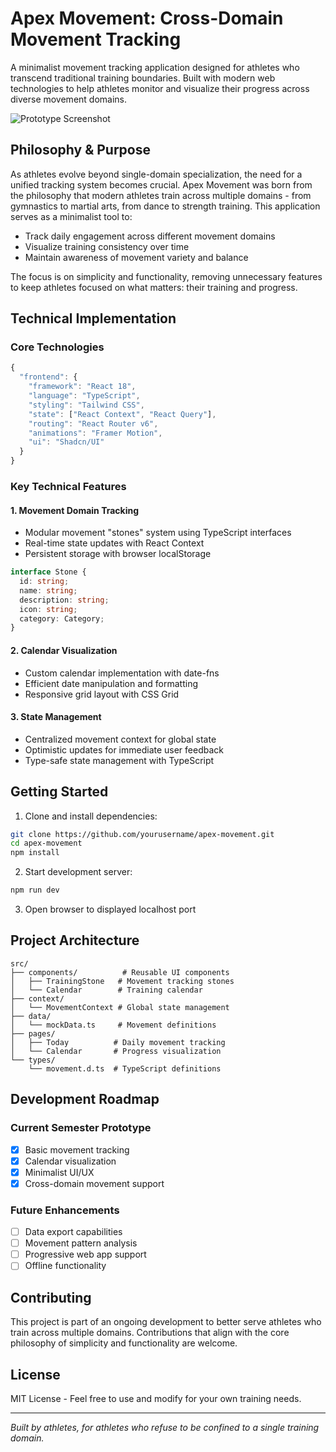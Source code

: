 # Apex Movement: Cross-Domain Movement Tracking

A minimalist movement tracking application designed for athletes who transcend traditional training boundaries. Built with modern web technologies to help athletes monitor and visualize their progress across diverse movement domains.

![Prototype Screenshot](public/screenshots/prototype.png)

## Philosophy & Purpose

As athletes evolve beyond single-domain specialization, the need for a unified tracking system becomes crucial. Apex Movement was born from the philosophy that modern athletes train across multiple domains - from gymnastics to martial arts, from dance to strength training. This application serves as a minimalist tool to:

- Track daily engagement across different movement domains
- Visualize training consistency over time
- Maintain awareness of movement variety and balance

The focus is on simplicity and functionality, removing unnecessary features to keep athletes focused on what matters: their training and progress.

## Technical Implementation

### Core Technologies
```typescript
{
  "frontend": {
    "framework": "React 18",
    "language": "TypeScript",
    "styling": "Tailwind CSS",
    "state": ["React Context", "React Query"],
    "routing": "React Router v6",
    "animations": "Framer Motion",
    "ui": "Shadcn/UI"
  }
}
```

### Key Technical Features

#### 1. Movement Domain Tracking
- Modular movement "stones" system using TypeScript interfaces
- Real-time state updates with React Context
- Persistent storage with browser localStorage

```typescript
interface Stone {
  id: string;
  name: string;
  description: string;
  icon: string;
  category: Category;
}
```

#### 2. Calendar Visualization
- Custom calendar implementation with date-fns
- Efficient date manipulation and formatting
- Responsive grid layout with CSS Grid

#### 3. State Management
- Centralized movement context for global state
- Optimistic updates for immediate user feedback
- Type-safe state management with TypeScript

## Getting Started

1. Clone and install dependencies:
```bash
git clone https://github.com/yourusername/apex-movement.git
cd apex-movement
npm install
```

2. Start development server:
```bash
npm run dev
```

3. Open browser to displayed localhost port

## Project Architecture

```
src/
├── components/          # Reusable UI components
│   ├── TrainingStone   # Movement tracking stones
│   └── Calendar        # Training calendar
├── context/
│   └── MovementContext # Global state management
├── data/
│   └── mockData.ts     # Movement definitions
├── pages/
│   ├── Today          # Daily movement tracking
│   └── Calendar       # Progress visualization
└── types/
    └── movement.d.ts  # TypeScript definitions
```

## Development Roadmap

### Current Semester Prototype
- [x] Basic movement tracking
- [x] Calendar visualization
- [x] Minimalist UI/UX
- [x] Cross-domain movement support

### Future Enhancements
- [ ] Data export capabilities
- [ ] Movement pattern analysis
- [ ] Progressive web app support
- [ ] Offline functionality

## Contributing

This project is part of an ongoing development to better serve athletes who train across multiple domains. Contributions that align with the core philosophy of simplicity and functionality are welcome.

## License

MIT License - Feel free to use and modify for your own training needs.

---

*Built by athletes, for athletes who refuse to be confined to a single training domain.*
